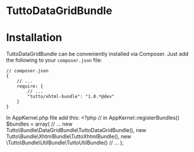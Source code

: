 TuttoDataGridBundle
========

Installation
============

TuttoDataGridBundle can be conveniently installed via Composer. Just add the
following to your `composer.json` file:

    // composer.json
    {
        // ...
        require: {
            // ...
            "tutto/xhtml-bundle": "1.0.*@dev"
        }
    }

In AppKernel.php file add this:
    <?php
    // in AppKernel::registerBundles()
    $bundles = array(
        // ...
        new Tutto\Bundle\DataGridBundle\TuttoDataGridBundle(),
        new Tutto\Bundle\XhtmlBundle\TuttoXhtmlBundle(),
        new \Tutto\Bundle\UtilBundle\TuttoUtilBundle()
        // ...
    );
